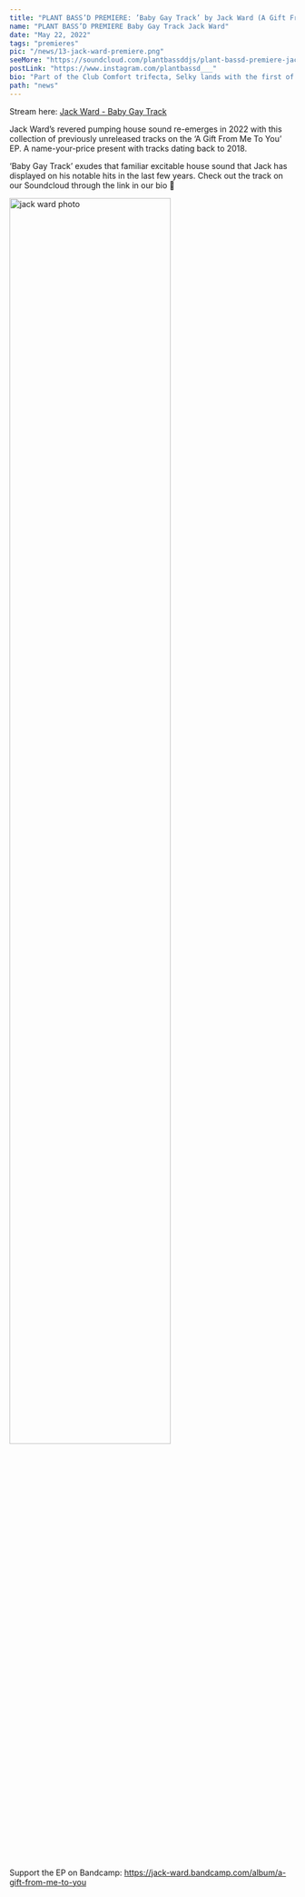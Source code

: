 ```yaml
---
title: "PLANT BASS’D PREMIERE: ’Baby Gay Track’ by Jack Ward (A Gift From Me To You EP)"
name: "PLANT BASS’D PREMIERE Baby Gay Track Jack Ward"
date: "May 22, 2022"
tags: "premieres"
pic: "/news/13-jack-ward-premiere.png"
seeMore: "https://soundcloud.com/plantbassddjs/plant-bassd-premiere-jack-ward-baby-gay-track"
postLink: "https://www.instagram.com/plantbassd___"
bio: "Part of the Club Comfort trifecta, Selky lands with the first of a new edits series with 'The Bumps'. 4 Baltimore club and breakbeat fusions of classic hits..."
path: "news"
---
```


Stream here: <a href="https://soundcloud.com/plantbassddjs/plant-bassd-premiere-jack-ward-baby-gay-track" rel="noopener noreferrer" target="_blank">Jack Ward - Baby Gay Track</a>

Jack Ward’s revered pumping house sound re-emerges in 2022 with this collection of previously unreleased tracks on the ‘A Gift From Me To You’ EP. A name-your-price present with tracks dating back to 2018.

‘Baby Gay Track’ exudes that familiar excitable house sound that Jack has displayed on his notable hits in the last few years. Check out the track on our Soundcloud through the link in our bio 🌱

<img src="/news/13-jack.jpg" alt="jack ward photo" width = "75%">

Support the EP on Bandcamp: https://jack-ward.bandcamp.com/album/a-gift-from-me-to-you

